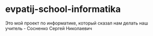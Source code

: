 # evpatij-school-informatika
Это мой проект по информатике, который сказал нам делать наш учитель - Сосненко Сергей Николаевич
